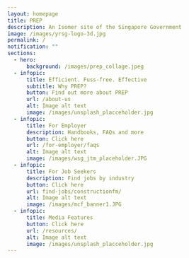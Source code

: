 ```yaml
---
layout: homepage
title: PREP
description: An Isomer site of the Singapore Government
image: /images/yrsg-logo-3d.jpg
permalink: /
notification: ""
sections:
  - hero:
      background: /images/prep_collage.jpeg
  - infopic:
      title: Efficient. Fuss-free. Effective
      subtitle: Why PREP?
      button: Find out more about PREP
      url: /about-us
      alt: Image alt text
      image: /images/unsplash_placceholder.jpg
  - infopic:
      title: For Employer
      description: Handbooks, FAQs and more
      button: Click here
      url: /for-employer/faqs
      alt: Image alt text
      image: /images/wsg_jtm_placeholder.JPG
  - infopic:
      title: For Job Seekers
      description: Find jobs by industry
      button: Click here
      url: find-jobs/constructionfm/
      alt: Image alt text
      image: /images/mcf_banner1.JPG
  - infopic:
      title: Media Features
      button: Click here
      url: /resources/
      alt: Image alt text
      image: /images/unsplash_placceholder.jpg
---
```

